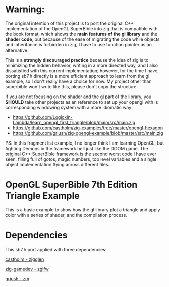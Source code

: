 # Warning:
The original intention of this project is to port the original C++ implementation of the OpenGL SuperBible into zig that is compatible with the book format, which shows the **main features of the gl library** and the **shader code**, but because of the ease of migrating the code while objects and inheritance is forbidden in zig, I have to use function pointer as an alternative.

This is a **strongly discouraged practice** because the idea of zig is to minimizing the hidden behavior, writing in a more directed way, and I also dissatisfied with this current implementation; however, for the time I have, porting sb7.h directly is a more efficient approach to learn from the gl example, so I don't really have a choice for now. My project other than superbible won't write like this, please don't copy the structure.

If you are not focusing on the shader and the gl part of the library, you **SHOULD** take other projects as an reference to set up your opengl with is corresponding windowing system with a more idiomatic way:

- https://github.com/Logickin-Lambda/learn_opengl_first_triangle/blob/main/src/main.zig
- https://github.com/castholm/zig-examples/tree/master/opengl-hexagon
- https://github.com/griush/zig-opengl-example/blob/master/src/main.zig

PS: In this fragment list example, I no longer think I am learning OpenGL, but fighting Demons in the framework hell just like the DOOM game. The original C++ SuperBible framework is the second worst code I have ever seen, filling full of gotos, magic numbers, top level variables and a single object implementation flying across different files...

# OpenGL SuperBible 7th Edition Triangle Example
This is a basic example to show how the gl library plot a triangle and apply color with a series of shader, 
and the compilation process.

# Dependencies
This sb7.h port applied with three dependencies:

[castholm - zigglen](https://github.com/castholm/zigglgen)

[zig-gamedev - zglfw](https://github.com/zig-gamedev/zglfw)

[griush - zm](https://github.com/griush/zm)
